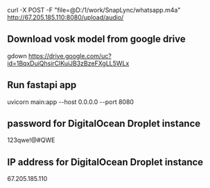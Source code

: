 curl -X POST -F "file=@D:/1/work/SnapLync/whatsapp.m4a" http://67.205.185.110:8080/upload/audio/ 

## Download vosk model from google drive
gdown https://drive.google.com/uc?id=1BqxDuiQhsirClKuiJB3zBzeFXgLL5WLx 


## Run fastapi app
uvicorn main:app --host 0.0.0.0 --port 8080


## password for DigitalOcean Droplet instance
123qwe!@#QWE


## IP address for DigitalOcean Droplet instance
67.205.185.110